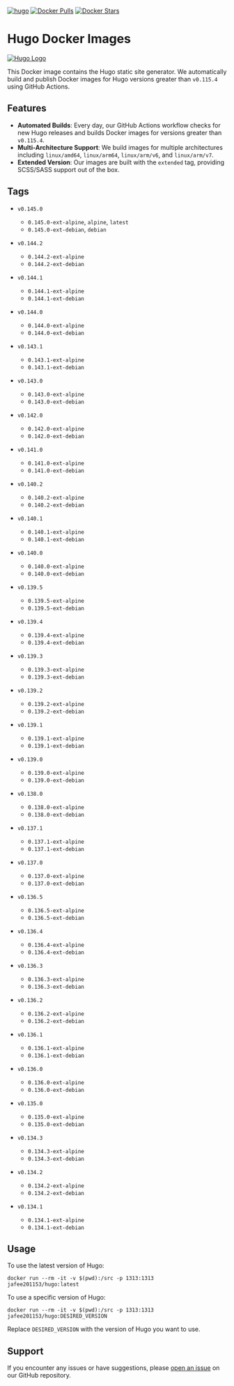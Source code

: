 [![hugo](https://github.com/leoli0605/docker-hugo/actions/workflows/publish.yml/badge.svg)](https://github.com/leoli0605/docker-hugo/actions/workflows/publish.yml)
[![Docker Pulls](https://img.shields.io/docker/pulls/jafee201153/hugo.svg)](https://hub.docker.com/r/jafee201153/hugo/)
[![Docker Stars](https://img.shields.io/docker/stars/jafee201153/hugo.svg)](https://hub.docker.com/r/jafee201153/hugo/)

# Hugo Docker Images

[![Hugo Logo](https://gohugo.io/images/hugo-logo-wide.svg)](https://github.com/gohugoio/hugo)

This Docker image contains the Hugo static site generator. We automatically build and publish Docker images for Hugo versions greater than `v0.115.4` using GitHub Actions.

## Features

-   **Automated Builds**: Every day, our GitHub Actions workflow checks for new Hugo releases and builds Docker images for versions greater than `v0.115.4`.
-   **Multi-Architecture Support**: We build images for multiple architectures including `linux/amd64`, `linux/arm64`, `linux/arm/v6`, and `linux/arm/v7`.
-   **Extended Version**: Our images are built with the `extended` tag, providing SCSS/SASS support out of the box.

## Tags

<!-- TAGS_START -->

-   `v0.145.0`
    -   `0.145.0-ext-alpine`, `alpine`, `latest`
    -   `0.145.0-ext-debian`, `debian`
    
-   `v0.144.2`
    -   `0.144.2-ext-alpine`
    -   `0.144.2-ext-debian`
    
-   `v0.144.1`
    -   `0.144.1-ext-alpine`
    -   `0.144.1-ext-debian`
    
-   `v0.144.0`
    -   `0.144.0-ext-alpine`
    -   `0.144.0-ext-debian`
    
-   `v0.143.1`
    -   `0.143.1-ext-alpine`
    -   `0.143.1-ext-debian`
    
-   `v0.143.0`
    -   `0.143.0-ext-alpine`
    -   `0.143.0-ext-debian`
    
-   `v0.142.0`
    -   `0.142.0-ext-alpine`
    -   `0.142.0-ext-debian`
    
-   `v0.141.0`
    -   `0.141.0-ext-alpine`
    -   `0.141.0-ext-debian`
    
-   `v0.140.2`
    -   `0.140.2-ext-alpine`
    -   `0.140.2-ext-debian`
    
-   `v0.140.1`
    -   `0.140.1-ext-alpine`
    -   `0.140.1-ext-debian`
    
-   `v0.140.0`
    -   `0.140.0-ext-alpine`
    -   `0.140.0-ext-debian`
    
-   `v0.139.5`
    -   `0.139.5-ext-alpine`
    -   `0.139.5-ext-debian`
    
-   `v0.139.4`
    -   `0.139.4-ext-alpine`
    -   `0.139.4-ext-debian`
    
-   `v0.139.3`
    -   `0.139.3-ext-alpine`
    -   `0.139.3-ext-debian`
    
-   `v0.139.2`
    -   `0.139.2-ext-alpine`
    -   `0.139.2-ext-debian`
    
-   `v0.139.1`
    -   `0.139.1-ext-alpine`
    -   `0.139.1-ext-debian`
    
-   `v0.139.0`
    -   `0.139.0-ext-alpine`
    -   `0.139.0-ext-debian`
    
-   `v0.138.0`
    -   `0.138.0-ext-alpine`
    -   `0.138.0-ext-debian`
    
-   `v0.137.1`
    -   `0.137.1-ext-alpine`
    -   `0.137.1-ext-debian`
    
-   `v0.137.0`
    -   `0.137.0-ext-alpine`
    -   `0.137.0-ext-debian`
    
-   `v0.136.5`
    -   `0.136.5-ext-alpine`
    -   `0.136.5-ext-debian`
    
-   `v0.136.4`
    -   `0.136.4-ext-alpine`
    -   `0.136.4-ext-debian`
    
-   `v0.136.3`
    -   `0.136.3-ext-alpine`
    -   `0.136.3-ext-debian`
    
-   `v0.136.2`
    -   `0.136.2-ext-alpine`
    -   `0.136.2-ext-debian`
    
-   `v0.136.1`
    -   `0.136.1-ext-alpine`
    -   `0.136.1-ext-debian`
    
-   `v0.136.0`
    -   `0.136.0-ext-alpine`
    -   `0.136.0-ext-debian`
    
-   `v0.135.0`
    -   `0.135.0-ext-alpine`
    -   `0.135.0-ext-debian`
    
-   `v0.134.3`
    -   `0.134.3-ext-alpine`
    -   `0.134.3-ext-debian`
    
-   `v0.134.2`
    -   `0.134.2-ext-alpine`
    -   `0.134.2-ext-debian`
    
-   `v0.134.1`
    -   `0.134.1-ext-alpine`
    -   `0.134.1-ext-debian`
    
<!-- TAGS_END -->

## Usage

To use the latest version of Hugo:

```
docker run --rm -it -v $(pwd):/src -p 1313:1313 jafee201153/hugo:latest
```

To use a specific version of Hugo:

```
docker run --rm -it -v $(pwd):/src -p 1313:1313 jafee201153/hugo:DESIRED_VERSION
```

Replace `DESIRED_VERSION` with the version of Hugo you want to use.

## Support

If you encounter any issues or have suggestions, please [open an issue](https://github.com/leoli0605/docker-hugo/issues) on our GitHub repository.
